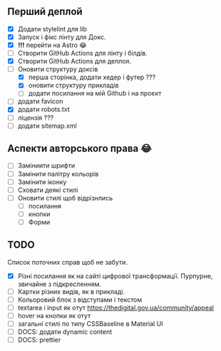 ## Перший деплой

- [x] Додати stylelint для lib
- [x] Запуск і фікс лінту для Докс.
- [x] **!!!** перейти на Astro 😂
- [ ] Створити GitHub Actions для лінту і білдів.
- [x] Створити GitHub Actions для деплоя.
- [ ] Оновити структуру доксів
  - [x] перша сторінка, додати хедер і футер ???
  - [x] оновити структуру прикладів
  - [ ] додати посилання на мій Github і на проєкт
- [ ] додати favicon
- [x] додати robots.txt
- [ ] ліцензія ???
- [ ] додати sitemap.xml

## Аспекти авторського права 😂

- [ ] Заміниити шрифти
- [ ] Замінити палітру кольорів
- [ ] Замінити іконку
- [ ] Сховати деякі стилі
- [ ] Оновити стилі щоб відрізнлись
  - [ ] посилання
  - [ ] кнопки
  - [ ] Форми 

## TODO

Список поточних справ щоб не забути.

- [x] Різні посилання як на сайті цифрової трансформації. Пурпурне, звичайне з підкресленням.
- [ ] Картки різних видів, як в прикладі.
- [ ] Кольоровий блок з відступами і текстом
- [ ] textarea і input як отут https://thedigital.gov.ua/community/appeal
- [ ] hover на кнопки як отут
- [ ] загальні стилі по типу CSSBaseline в Material UI
- [ ] DOCS: додати dynamic content
- [ ] DOCS: prettier
